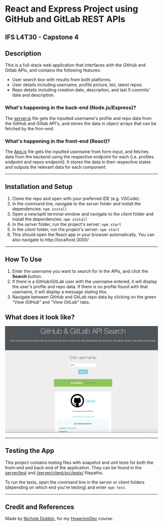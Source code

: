 # **React and Express Project using GitHub and GitLab REST APIs**

## **IFS L4T30 - Capstone 4**

## **Description**
This is a full-stack web application that interfaces with the GitHub and Gitlab APIs, and contains the following features:
* User search box with results from both platforms.
* User details including username, profile picture, bio, latest repos. 
* Repo details including creation date, description, and last 5 commits’ date and description.

### What's happening in the back-end (Node.js/Express)?
The [server.js](/server/server.js) file gets the inputted username's profile and repo data from the GitHub and Gitlab API's, and stores the data in object arrays that can be fetched by the fron-end.

### What's happening in the front-end (React)?
The [App.js](/server/client/src/App.js) file gets the inputted username from form input, and fetches data from the backend using the respective endpoint for each (i.e. profiles endpoint and repos endpoint). It stores the data in their respective states and outputs the relevant data for each component.

<hr>

## **Installation and Setup**
1. Clone the repo and open with your preferred IDE (e.g. VSCode).
2. In the command line, navigate to the *server* folder and install the dependencies: `npm install`
2. Open a new/split terminal window and navigate to the *client* folder and install the dependencies: `npm install`
3. In the *server* folder, run the project's server: `npm start`
4. In the *client* folder, run the project's server: `npm start`
5. This should open the React app in your browser automatically. You can also navigate to http://localhost:3000/

<hr>

## **How To Use**
1. Enter the username you want to search for in the APIs, and click the **Search**  button.
2. If there is a GitHub/GitLab user with the username entered, it will display the user's profile and repo data. If there is no profile found with that username, it will display a message stating this.
3. Navigate between GitHub and GitLab repo data by clicking on the green *"View GitHub"* and *"View GitLab"* tabs.

## **What does it look like?**
![Screenshot of web app](markdown/GitHub%20GitLab%20API%20Search.png)

<hr>

## Testing the App
This project contains testing files with snapshot and unit tests for both the front-end and back-end of the application. They can be found in the [server/test](/server/test/) and [/server/client/src/tests/](/server/client/src/tests/) filepaths.

To run the tests, open the command line in the server or client folders (depending on which end you're testing) and enter `npm test`.

<hr>

## **Credit and References**
Made by [Nichole Dobbin](https://github.com/nicholedobbin), for my [HyperionDev](https://www.hyperiondev.com/) course.